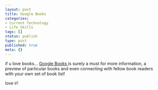 ```yaml
---
layout: post
title: Google Books
categories:
- Current Technology
- Life Skills
tags: []
status: publish
type: post
published: true
meta: {}
---
```

if u love books... <a href="http://books.google.com/">Google Books </a>is surely a must for more information, a preview of particular books and even connecting with fellow book readers with your own set of book list!

love ir!
